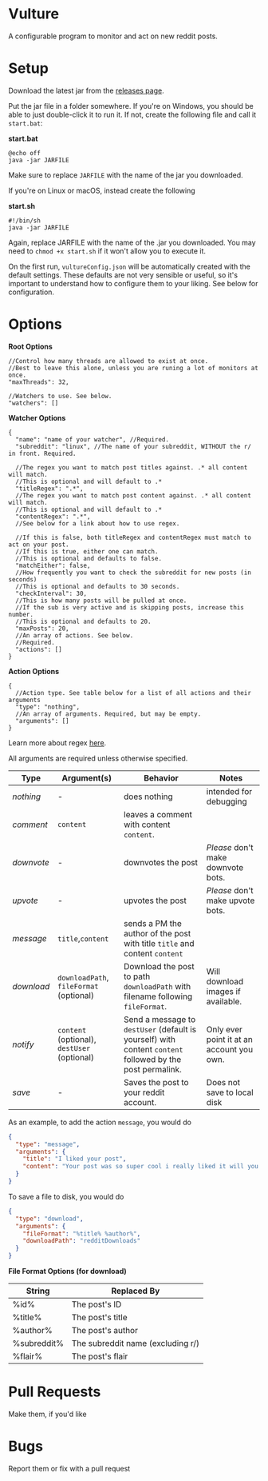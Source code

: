 Vulture
=======
A configurable program to monitor and act on new reddit posts.

Setup
=====

Download the latest jar from the [releases page](https://github.com/Brod8362/vulture/releases).

Put the jar file in a folder somewhere. If you're on Windows, you should be able to just double-click it to run it. If
not, create the following file and call it `start.bat`:

**start.bat**

```batch
@echo off
java -jar JARFILE
```

Make sure to replace `JARFILE` with the name of the jar you downloaded.

If you're on Linux or macOS, instead create the following

**start.sh**

```shell
#!/bin/sh
java -jar JARFILE
```

Again, replace JARFILE with the name of the .jar you downloaded. You may need to `chmod +x start.sh` if it won't allow
you to execute it.

On the first run, `vultureConfig.json` will be automatically created with the default settings. These defaults are not
very sensible or useful, so it's important to understand how to configure them to your liking. See below for
configuration.

Options
=======
__Root Options__

```json5
//Control how many threads are allowed to exist at once.
//Best to leave this alone, unless you are runing a lot of monitors at once.
"maxThreads": 32,
        
//Watchers to use. See below.
"watchers": []
```

__Watcher Options__

```json5
{
  "name": "name of your watcher", //Required.
  "subreddit": "linux", //The name of your subreddit, WITHOUT the r/ in front. Required.

  //The regex you want to match post titles against. .* all content will match. 
  //This is optional and will default to .* 
  "titleRegex": ".*",
  //The regex you want to match post content against. .* all content will match. 
  //This is optional and will default to .*
  "contentRegex": ".*",
  //See below for a link about how to use regex.

  //If this is false, both titleRegex and contentRegex must match to act on your post.
  //If this is true, either one can match.
  //This is optional and defaults to false.
  "matchEither": false,
  //How frequently you want to check the subreddit for new posts (in seconds)
  //This is optional and defaults to 30 seconds.
  "checkInterval": 30,
  //This is how many posts will be pulled at once.
  //If the sub is very active and is skipping posts, increase this number.
  //This is optional and defaults to 20.
  "maxPosts": 20,
  //An array of actions. See below.
  //Required.
  "actions": []
}
```

__Action Options__

```json5
{
  //Action type. See table below for a list of all actions and their arguments
  "type": "nothing",
  //An array of arguments. Required, but may be empty.
  "arguments": []
}
```

Learn more about regex [here](https://medium.com/factory-mind/regex-tutorial-a-simple-cheatsheet-by-examples-649dc1c3f285).

All arguments are required unless otherwise specified.

| **Type**   | **Argument(s)**                             | **Behavior**                                                                                              | **Notes**                                 |
|------------|---------------------------------------------|-----------------------------------------------------------------------------------------------------------|-------------------------------------------|
| *nothing*  | -                                           | does nothing                                                                                              | intended for debugging                    |
| *comment*  | `content`                                   | leaves a comment with content `content`.                                                                  |                                           |
| *downvote* | -                                           | downvotes the post                                                                                        | *Please* don't make downvote bots.        |
| *upvote*   | -                                           | upvotes the post                                                                                          | *Please* don't make upvote bots.          |
| *message*  | `title`,`content`                           | sends a PM the author of the post with title `title` and content `content`                                |                                           |
| *download* | `downloadPath`, `fileFormat` (optional)     | Download the post to path `downloadPath` with filename following `fileFormat`.                            | Will download images if available.        |
| *notify*   | `content` (optional), `destUser` (optional) | Send a message to `destUser` (default is yourself) with content `content` followed by the post permalink. | Only ever point it at an account you own. |
| *save*     | -                                           | Saves the post to your reddit account.                                                                    | Does not save to local disk               |

As an example, to add the action `message`, you would do
```json
{
  "type": "message",
  "arguments": {
    "title": "I liked your post",
    "content": "Your post was so super cool i really liked it will you please upvote all of my posts?"
  }
}
```

To save a file to disk, you would do
```json
{
  "type": "download",
  "arguments": {
    "fileFormat": "%title% %author%",
    "downloadPath": "redditDownloads"
  }
}
```


__File Format Options (for download)__

| **String**  | **Replaced By**                   |
|-------------|-----------------------------------|
| %id%        | The post's ID                     |
| %title%     | The post's title                  |
| %author%    | The post's author                 |
| %subreddit% | The subreddit name (excluding r/) |
| %flair%     | The post's flair                  |

Pull Requests
=============
Make them, if you'd like

Bugs
====
Report them or fix with a pull request
